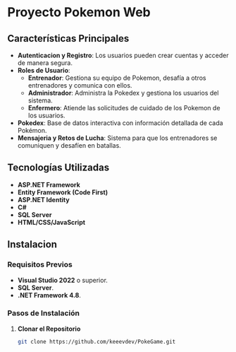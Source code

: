 # Proyecto Pokemon Web

## Características Principales

- **Autenticacion y Registro**: Los usuarios pueden crear cuentas y acceder de manera segura.
- **Roles de Usuario**:
  - **Entrenador**: Gestiona su equipo de Pokemon, desafía a otros entrenadores y comunica con ellos.
  - **Administrador**: Administra la Pokedex y gestiona los usuarios del sistema.
  - **Enfermero**: Atiende las solicitudes de cuidado de los Pokemon de los usuarios.
- **Pokedex**: Base de datos interactiva con información detallada de cada Pokémon.
- **Mensajeria y Retos de Lucha**: Sistema para que los entrenadores se comuniquen y desafíen en batallas.

## Tecnologías Utilizadas

- **ASP.NET Framework**
- **Entity Framework (Code First)**
- **ASP.NET Identity**
- **C#**
- **SQL Server**
- **HTML/CSS/JavaScript**

## Instalacion

### Requisitos Previos

- **Visual Studio 2022** o superior.
- **SQL Server**.
- **.NET Framework 4.8**.

### Pasos de Instalación

1. **Clonar el Repositorio**
   ```bash
   git clone https://github.com/keeevdev/PokeGame.git

